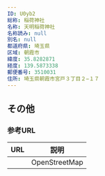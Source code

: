 ```yaml
---
ID: U0yb2
総称: 稲荷神社
名称: 天明稲荷神社
名称読み: null
別名: null
都道府県: 埼玉県
区域: 朝霞市
緯度: 35.8282871
経度: 139.5873338
郵便番号: 3510031
住所: 埼玉県朝霞市宮戸３丁目２−１７
---
```


## その他

### 参考URL

| URL | 説明          |
| --- | ------------- |
|     | OpenStreetMap |
